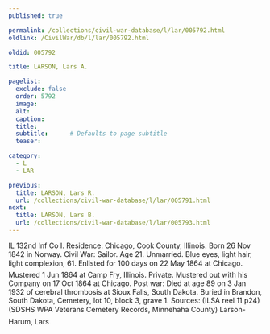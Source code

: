 ```yaml
---
published: true

permalink: /collections/civil-war-database/l/lar/005792.html
oldlink: /CivilWar/db/l/lar/005792.html

oldid: 005792

title: LARSON, Lars A.

pagelist:
  exclude: false
  order: 5792
  image: 
  alt:
  caption:
  title:
  subtitle:      # Defaults to page subtitle
  teaser:

category: 
  - L 
  - LAR

previous:
  title: LARSON, Lars R.
  url: /collections/civil-war-database/l/lar/005791.html  
next:
  title: LARSON, Lars B.
  url: /collections/civil-war-database/l/lar/005793.html   
---
```

IL 132nd Inf Co I. Residence: Chicago, Cook County, Illinois. Born 26 Nov 1842 in Norway. Civil War: Sailor. Age 21. Unmarried. Blue eyes, light hair, light complexion, 6&#146;1&#148;. Enlisted for 100 days on 22 May 1864 at Chicago. Mustered 1 Jun 1864 at Camp Fry, Illinois. Private. Mustered out with his Company on 17 Oct 1864 at Chicago. Post war: Died at age 89 on 3 Jan 1932 of cerebral thrombosis at Sioux Falls, South Dakota. Buried in Brandon, South Dakota, Cemetery, lot 10, block 3, grave 1. Sources: (ILSA reel 11 p24) (SDSHS WPA Veterans Cemetery Records, Minnehaha County) &#147;Larson-Harum, Lars&#148;